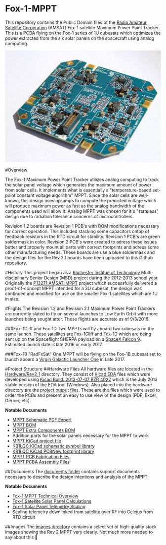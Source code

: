 # Fox-1-MPPT
This repository contains the Public Domain files of the [Radio Amateur Satellite Corporation](http://www.amsat.org) (AMSAT) Fox-1 satellite Maximum Power Point Tracker. This is a PCBA flying on the Fox-1 series of 1U cubesats which optimizes the power extracted from the six solar panels on the spacecraft using analog computing.

![AMSAT Fox-1 MPPT](/images/mpptrev2_1500w_LowRes.jpg)

#Overview

The Fox-1 Maximum Power Point Tracker utilizes analog computing to track the solar panel voltage which generates the maximum amount of power from solar cells. It implements what is essentially a "temperature-based set-point constant voltage algorithm" MPPT. Since the solar cells are well-known, this design uses op-amps to compute the predicted voltage which will produce maximum power as fast as the analog bandwidth of the components used will allow it. Analog MPPT was chosen for it's "stateless" design due to radiation tolerance concerns of microcontrollers.

Revision 1.2 boards are Revision 1 PCB's with BOM modifications necessary for correct operation. This included stacking some capacitors ontop of feedback resistors in the RTD circuit for stability. Revision 1 PCB's are green soldermask in color. Revision 2 PCB's were created to adress these issues better and properly mount all parts with correct footprints and adress some other manufacturing needs. These boards are use a blue soldermask and the design files for the Rev 2.1 boards have been uploaded to this Github repository.

#History
This project began as a [Rochester Institue of Technology](http://downloads.kicad-pcb.org/archive/KiCad_stable-2013.07.07-BZR4022_Win_full_version.exe) Multi-disciplinary Senior Design (MSD) project during the 2012-2013 school year. Originally the [P13271 AMSAT-MPPT](http://edge.rit.edu/edge/P13271/public/Home) project which successfully delivered a proof-of-concept MPPT intended for a 3U cubesat, the design was continued and modified for use on the smaller Fox-1 satellites which are 1U in size.

#Flights
The Revision 1.2 and Revision 2.1 Maximum Power Point Trackers are currently slated to fly on several launches to Low Earth Orbit with more launches being sought after. These flights are accurate as of 9/3/2016.

###Fox-1Cliff and Fox-1D
Two MPPTs will fly aboard two cubesats on the same launch. These satellites are Fox-1Cliff and Fox-1D which are being sent up on the Spaceflight SHERPA payload on a [SpaceX Falcon 9](http://www.spacex.com/falcon9). Estimated launch date is late 2016 or early 2017.

###Fox-1B "RadFxSat"
One MPPT will be flying on the Fox-1B cubesat set to launch aboard a [Virgin Galactic Launcher One](http://www.virgingalactic.com/satellite-launch/) in Late 2017.

#Project Structure
##Hardware Files
All hardware files are located in the [Hardware/Rev2_1](https://github.com/FaradayRF/Fox-1-MPPT/tree/master/Hardware/Rev2_1) directory. They consist of [Kicad EDA](http://kicad-pcb.org/) files which were developed using [Kicad Build: 2013-07-07 BZR 4022](http://downloads.kicad-pcb.org/archive/KiCad_stable-2013.07.07-BZR4022_Win_full_version.exe) which is the July 2013 stable version of the EDA tool (Windows). Also placed into the hardware directory are the [project output files](https://github.com/FaradayRF/Fox-1-MPPT/tree/master/Hardware/Rev2_1/OutputFiles). These are the files which were used to order the PCBs and present an easy to use view of the design (PDF, Excel, Gerber, etc).

**Notable Documents**
* [MPPT Schematic PDF Export](https://github.com/FaradayRF/Fox-1-MPPT/blob/master/Hardware/Rev2_1/OutputFiles/TL1451_MPPT_Flight_Rev2_BW.pdf)
* [MPPT BOM](https://github.com/FaradayRF/Fox-1-MPPT/blob/master/Hardware/Rev2_1/OutputFiles/TL1451_MPPT_Flight_Rev2_BOM.xlsx)
* [MPPT Extra Components BOM](https://github.com/FaradayRF/Fox-1-MPPT/blob/master/Hardware/Rev2_1/OutputFiles/TL1451_MPPT_Flight_Rev2_Additional_BOM.xlsx)
 * Addition parts for the solar panels necessary for the MPPT to work
* [MPPT KiCad project file](https://github.com/FaradayRF/Fox-1-MPPT/blob/master/Hardware/Rev2_1/TL1451_MPPT_Flight_Rev1.pro)
* [KB1LQC KiCad schematic symbol library](https://github.com/FaradayRF/Fox-1-MPPT/blob/master/Hardware/Rev2_1/KB1LQC.lib)
* [KB1LQC KiCad PCBNew footprint library](https://github.com/FaradayRF/Fox-1-MPPT/blob/master/Hardware/Rev2_1/KB1LQC.mod)
* [MPPT PCB Fabrication Files](https://github.com/FaradayRF/Fox-1-MPPT/blob/master/Hardware/Rev2_1/OutputFiles/TL1451_MPPT_Flight_Rev2_1_FAB_Files.zip)
* [MPPT PCBA Assembly Files](https://github.com/FaradayRF/Fox-1-MPPT/blob/master/Hardware/Rev2_1/OutputFiles/TL1451_MPPT_Flight_Rev2_1_ASSEMBLY_Files.zip)

##Documents
The [documents folder](https://github.com/FaradayRF/Fox-1-MPPT/tree/master/Documents) contains support documents necessary to describe the design intentions and analysis of the MPPT.

**Notable Documents**
* [Fox-1 MPPT Technical Overview](https://github.com/FaradayRF/Fox-1-MPPT/blob/master/Documents/Fox-1_MaximumPowerPointTracker.pdf)
* [Fox-1 Satellite Solar Panel Calculations](https://github.com/FaradayRF/Fox-1-MPPT/blob/master/Documents/MPPT_Expected_Voltages_Fox-1.xlsx)
* [Fox-1 Solar Panel Telemetry Scaling](https://github.com/FaradayRF/Fox-1-MPPT/blob/master/Documents/PanelTemperatureScaling.xlsx)
 * Scaling telemetry downlinked from satellite over RF into Celcius from RTD circuit

##Images
The [images directory](https://github.com/FaradayRF/Fox-1-MPPT/tree/master/images) contains a select set of high-quality stock images showing the Rev 2 MPPT very clearly. Not much more needed to say about this :rocket:
